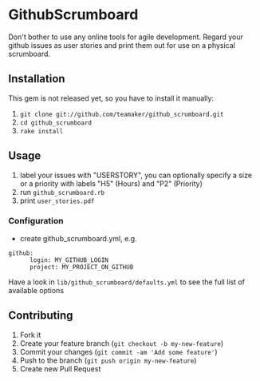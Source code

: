 # GithubScrumboard

Don't bother to use any online tools for agile development. Regard your github issues as user stories and print them out for use on a physical scrumboard.

## Installation

This gem is not released yet, so you have to install it manually:

1. ```git clone git://github.com/teamaker/github_scrumboard.git```
2. ```cd github_scrumboard```
3. ```rake install```

<!--Add this line to your application's Gemfile:-->

<!--    gem 'github_scrumboard'-->

<!--And then execute:-->

<!--    $ bundle-->

<!--Or install it yourself as:-->

<!--    $ gem install github_scrumboard-->

## Usage
1. label your issues with "USERSTORY", you can optionally specify a size or a priority with labels "H5" (Hours) and "P2" (Priority)
2. run ```github_scrumboard.rb```
3. print ```user_stories.pdf```

### Configuration
* create github_scrumboard.yml, e.g.
<pre><code>github:
      login: MY_GITHUB_LOGIN
      project: MY_PROJECT_ON_GITHUB
</code></pre>

Have a look in ```lib/github_scrumboard/defaults.yml``` to see the full list of available options
## Contributing

1. Fork it
2. Create your feature branch (`git checkout -b my-new-feature`)
3. Commit your changes (`git commit -am 'Add some feature'`)
4. Push to the branch (`git push origin my-new-feature`)
5. Create new Pull Request
